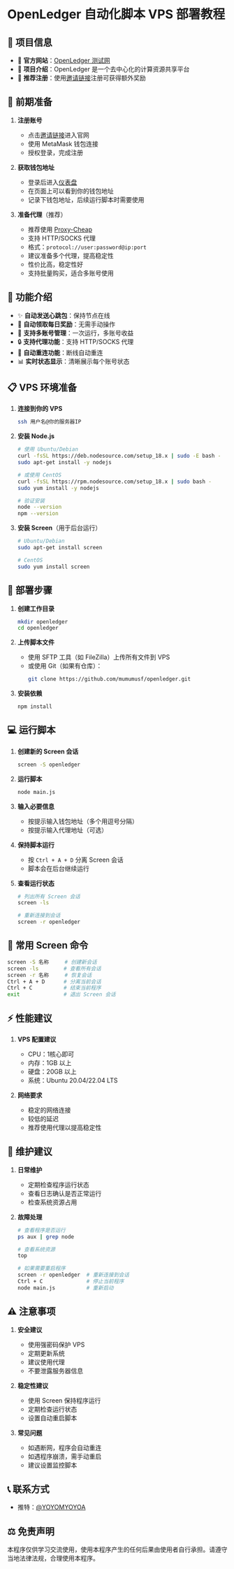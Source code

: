 # OpenLedger 自动化脚本 VPS 部署教程



## 🌟 项目信息

- 🔗 **官方网站**：[OpenLedger 测试网](https://testnet.openledger.xyz/?referral_code=7kbrlkgppu)
- 🎯 **项目介绍**：OpenLedger 是一个去中心化的计算资源共享平台
- 🎁 **推荐注册**：使用[邀请链接](https://testnet.openledger.xyz/?referral_code=7kbrlkgppu)注册可获得额外奖励

## 🎯 前期准备

1. **注册账号**
   - 点击[邀请链接](https://testnet.openledger.xyz/?referral_code=7kbrlkgppu)进入官网
   - 使用 MetaMask 钱包连接
   - 授权登录，完成注册

2. **获取钱包地址**
   - 登录后进入[仪表盘](https://testnet.openledger.xyz/dashboard)
   - 在页面上可以看到你的钱包地址
   - 记录下钱包地址，后续运行脚本时需要使用

3. **准备代理**（推荐）
   - 推荐使用 [Proxy-Cheap](https://app.proxy-cheap.com/r/puD3oz)
   - 支持 HTTP/SOCKS 代理
   - 格式：`protocol://user:password@ip:port`
   - 建议准备多个代理，提高稳定性
   - 性价比高，稳定性好
   - 支持批量购买，适合多账号使用

## 🌟 功能介绍

- ✨ **自动发送心跳包**：保持节点在线
- 🎁 **自动领取每日奖励**：无需手动操作
- 👥 **支持多账号管理**：一次运行，多账号收益
- 🔒 **支持代理功能**：支持 HTTP/SOCKS 代理
- 🔄 **自动重连功能**：断线自动重连
- 📊 **实时状态显示**：清晰展示每个账号状态

## 📋 VPS 环境准备

1. **连接到你的 VPS**
   ```bash
   ssh 用户名@你的服务器IP
   ```

2. **安装 Node.js**
   ```bash
   # 使用 Ubuntu/Debian
   curl -fsSL https://deb.nodesource.com/setup_18.x | sudo -E bash -
   sudo apt-get install -y nodejs

   # 或使用 CentOS
   curl -fsSL https://rpm.nodesource.com/setup_18.x | sudo bash -
   sudo yum install -y nodejs

   # 验证安装
   node --version
   npm --version
   ```

3. **安装 Screen**（用于后台运行）
   ```bash
   # Ubuntu/Debian
   sudo apt-get install screen

   # CentOS
   sudo yum install screen
   ```

## 🚀 部署步骤

1. **创建工作目录**
   ```bash
   mkdir openledger
   cd openledger
   ```

2. **上传脚本文件**
   - 使用 SFTP 工具（如 FileZilla）上传所有文件到 VPS
   - 或使用 Git（如果有仓库）：
     ```bash
     git clone https://github.com/mumumusf/openledger.git
     ```

3. **安装依赖**
   ```bash
   npm install
   ```

## 💻 运行脚本

1. **创建新的 Screen 会话**
   ```bash
   screen -S openledger
   ```

2. **运行脚本**
   ```bash
   node main.js
   ```

3. **输入必要信息**
   - 按提示输入钱包地址（多个用逗号分隔）
   - 按提示输入代理地址（可选）

4. **保持脚本运行**
   - 按 `Ctrl + A + D` 分离 Screen 会话
   - 脚本会在后台继续运行

5. **查看运行状态**
   ```bash
   # 列出所有 Screen 会话
   screen -ls

   # 重新连接到会话
   screen -r openledger
   ```

## 📝 常用 Screen 命令

```bash
screen -S 名称     # 创建新会话
screen -ls        # 查看所有会话
screen -r 名称     # 恢复会话
Ctrl + A + D      # 分离当前会话
Ctrl + C          # 结束当前程序
exit              # 退出 Screen 会话
```

## ⚡ 性能建议

1. **VPS 配置建议**
   - CPU：1核心即可
   - 内存：1GB 以上
   - 硬盘：20GB 以上
   - 系统：Ubuntu 20.04/22.04 LTS

2. **网络要求**
   - 稳定的网络连接
   - 较低的延迟
   - 推荐使用代理以提高稳定性

## 🔧 维护建议

1. **日常维护**
   - 定期检查程序运行状态
   - 查看日志确认是否正常运行
   - 检查系统资源占用

2. **故障处理**
   ```bash
   # 查看程序是否运行
   ps aux | grep node

   # 查看系统资源
   top

   # 如果需要重启程序
   screen -r openledger  # 重新连接到会话
   Ctrl + C              # 停止当前程序
   node main.js          # 重新启动
   ```

## ⚠️ 注意事项

1. **安全建议**
   - 使用强密码保护 VPS
   - 定期更新系统
   - 建议使用代理
   - 不要泄露服务器信息

2. **稳定性建议**
   - 使用 Screen 保持程序运行
   - 定期检查运行状态
   - 设置自动重启脚本

3. **常见问题**
   - 如遇断网，程序会自动重连
   - 如遇程序崩溃，需手动重启
   - 建议设置监控脚本

## 📞 联系方式

- 推特：[@YOYOMYOYOA](https://twitter.com/YOYOMYOYOA)

## ⚖️ 免责声明

本程序仅供学习交流使用，使用本程序产生的任何后果由使用者自行承担。请遵守当地法律法规，合理使用本程序。 
